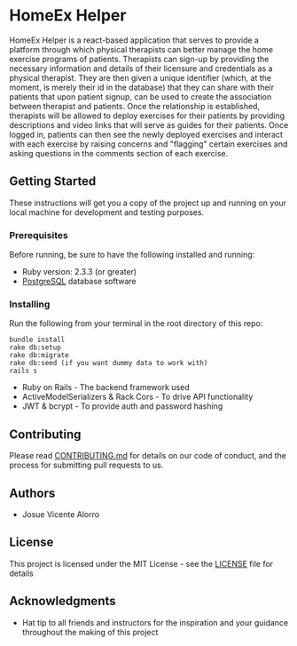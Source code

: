 # HomeEx Helper

HomeEx Helper is a react-based application that serves to provide a platform through which physical therapists can better manage the home exercise programs of patients. Therapists can sign-up by providing the necessary information and details of their licensure and credentials as a physical therapist. They are then given a unique identifier (which, at the moment, is merely their id in the database) that they can share with their patients that upon patient signup, can be used to create the association between therapist and patients. Once the relationship is established, therapists will be allowed to deploy exercises for their patients by providing descriptions and video links that will serve as guides for their patients. Once logged in, patients can then see the newly deployed exercises and interact with each exercise by raising concerns and "flagging" certain exercises and asking questions in the comments section of each exercise.

## Getting Started

These instructions will get you a copy of the project up and running on your local machine for development and testing purposes.

### Prerequisites

Before running, be sure to have the following installed and running:
* Ruby version: 2.3.3 (or greater)
* [PostgreSQL](https://www.postgresql.org/) database software 

### Installing

Run the following from your terminal in the root directory of this repo:

```
bundle install
rake db:setup
rake db:migrate
rake db:seed (if you want dummy data to work with)
rails s
```

* Ruby on Rails - The backend framework used
* ActiveModelSerializers & Rack Cors - To drive API functionality
* JWT & bcrypt - To provide auth and password hashing

## Contributing

Please read [CONTRIBUTING.md](CONTRIBUTING.md) for details on our code of conduct, and the process for submitting pull requests to us.

## Authors

* Josue Vicente Alorro

## License

This project is licensed under the MIT License - see the [LICENSE](LICENSE) file for details

## Acknowledgments

* Hat tip to all friends and instructors for the inspiration and your guidance throughout the making of this project
